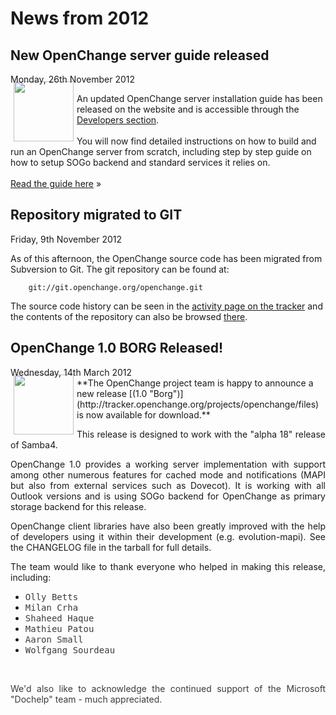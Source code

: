 # News from 2012 #

<div class="news">
  <h2>New OpenChange server guide released</h2>
  <div class="date">Monday, 26th November 2012</div>

<img border="0" width="96" height="96" style="border: 0pt none; margin: -5px 5px 5px; float: left;" alt="" src="/images/openchange_logo_v2.png" />

An updated OpenChange server installation guide has been released on the
website and is accessible through the [Developers section](/developers/index.html).
<br/><br/>
You will now find detailed instructions on how to build and run an
OpenChange server from scratch, including step by step guide on how to
setup SOGo backend and standard services it relies on.
<br/><br/>
[Read the guide here](/developers/initializing.html) &raquo; 
</div>


<div class="news">
  <h2>Repository migrated to GIT</h2>
  <div class="date">Friday, 9th November 2012</div>

<p>As of this afternoon, the OpenChange source code has been migrated
from Subversion to Git. The git repository can be found at:</p>

        git://git.openchange.org/openchange.git

The source code history can be seen in the [activity page on the tracker](http://tracker.openchange.org/projects/openchange/activity) and the contents of the repository can also be browsed [there](http://tracker.openchange.org/projects/openchange/repository).
</div>

<div class="news">
  <h2>OpenChange 1.0 BORG Released!</h2>
  <div class="date">Wednesday, 14th March 2012</div>
<img border="0" width="96" height="96" style="border: 0pt none; margin: -5px 5px 5px; float: left;" alt="" src="/images/icon_openchange_logo.png" />**The OpenChange project team is happy to announce a new release [(1.0 &quot;Borg&quot;)](http://tracker.openchange.org/projects/openchange/files) is now available for download.**

<p style="text-align: justify;">This release is designed to work with the &quot;alpha 18&quot; release of Samba4. &nbsp;</p>
<p style="text-align: justify;">OpenChange 1.0 provides a working server implementation with support among other numerous features for cached mode and notifications (MAPI but also from external services such as Dovecot). It is working with all Outlook versions and is using SOGo backend for OpenChange as primary storage backend for this release.</p>
<p style="text-align: justify;">OpenChange client libraries have also been greatly improved with the help of developers using it within their development (e.g. evolution-mapi).&nbsp;See the CHANGELOG file in the tarball for full details.</p>
<p style="text-align: justify;">The team would like to thank everyone who helped in making this release, including:</p>
<ul>
    <li><font color="#3c3c3c" face="monospace">Olly Betts</font></li>
    <li><font color="#3c3c3c" face="monospace">Milan Crha</font></li>
    <li><font color="#3c3c3c" face="monospace">Shaheed Haque</font></li>
    <li><font color="#3c3c3c" face="monospace">Mathieu Patou</font></li>
    <li><font color="#3c3c3c" face="monospace">Aaron Small</font></li>
    <li><font color="#3c3c3c" face="monospace">Wolfgang Sourdeau&nbsp;</font></li>
</ul>
<p>&nbsp;&nbsp;</p>
<p style="text-align: justify;"><font color="#3c3c3c">We'd also like to acknowledge the continued support of the Microsoft &quot;Dochelp&quot; </font><font color="#3c3c3c">team - much appreciated.</font></p>
</div>
